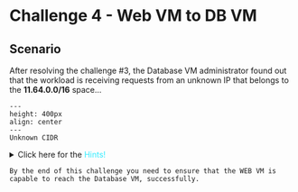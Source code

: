 # Challenge 4 - Web VM to DB VM

## Scenario

After resolving the challenge #3, the Database VM administrator found out that the workload is receiving requests from an unknown IP that belongs to the **11.64.0.0/16** space... 

```{figure} images/lab4-drawing.png
---
height: 400px
align: center
---
Unknown CIDR
```

<details>
  <summary>Click here for the <span style='color:#33ECFF'>Hints!</span></summary>
  
* Launch ping from the Web Spoke GW towards the Database VM.
* Simultaneously, launch packet capture on the *Database Spoke GW*.

```{hint}
Use the **packet capture** feature on a specific egress interface (both Tunnel and LAN interfaces) of the *Database Spoke GW*.
```
</details>

```{attention}
By the end of this challenge you need to ensure that the WEB VM is capable to reach the Database VM, successfully.
```
